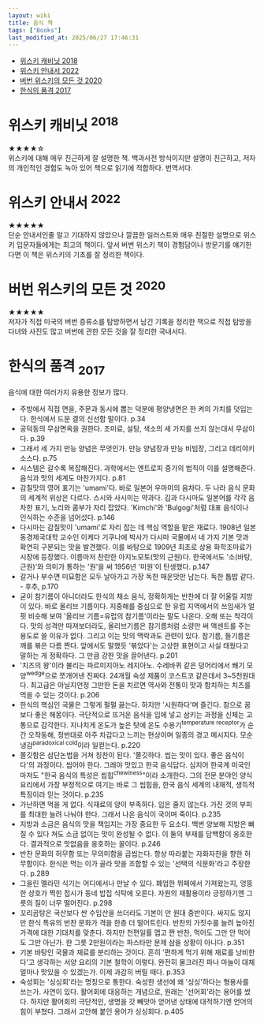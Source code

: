 ```yaml
---
layout: wiki 
title: 음식 책
tags: ["Books"]
last_modified_at: 2025/06/27 17:46:31
---
```


- [위스키 캐비닛 2018](#위스키-캐비닛-2018)
- [위스키 안내서 2022](#위스키-안내서-2022)
- [버번 위스키의 모든 것 2020](#버번-위스키의-모든-것-2020)
- [한식의 품격 2017](#한식의-품격-2017)

# 위스키 캐비닛 <sup>2018</sup>
★★★★☆  
위스키에 대해 매우 친근하게 잘 설명한 책. 백과사전 방식이지만 설명이 친근하고, 저자의 개인적인 경험도 녹아 있어 책으로 읽기에 적합하다. 번역서다.

# 위스키 안내서 <sup>2022</sup>
★★★★★  
단순 안내서인줄 알고 기대하지 않았으나 깔끔한 일러스트와 매우 친절한 설명으로 위스키 입문자들에게는 최고의 책이다. 앞서 버번 위스키 책이 경험담이나 방문기를 얘기한다면 이 책은 위스키의 기초를 잘 정리한 책이다.

# 버번 위스키의 모든 것 <sup>2020</sup>
★★★★★  
저자가 직접 미국의 버번 증류소를 탐방하면서 남긴 기록을 정리한 책으로 직접 탐방을 다녀와 사진도 많고 버번에 관한 모든 것을 잘 정리한 국내서다.

# 한식의 품격 <sub>2017</sub>
음식에 대한 여러가지 유용한 정보가 많다.

- 주방에서 직접 면을, 주문과 동시에 뽑는 덕분에 평양냉면은 한 켜의 가치를 덧입는다. 한식에서 드문 결의 신선함 말이다. p.34
- 공덕동의 무삼면옥을 권한다. 조미료, 설탕, 색소의 세 가지를 쓰지 않는대서 무삼이다. p.39
- 그래서 세 가지 만능 양념은 무엇인가. 만능 양념장과 만능 비빔장, 그리고 데리야키 소스다. p.75
- 시스템은 갈수록 복잡해진다. 과학에서는 엔트로피 증가의 법칙이 이를 설명해준다. 음식과 맛의 세계도 마찬가지다. p.81
- 감칠맛의 영어 표기는 'umami'다. 바로 일본어 우마미의 음차다. 두 나라 음식 문화의 세계적 위상은 다르다. 스시와 사시미는 약과다. 김과 다시마도 일본어를 각각 음차한 표기, 노리와 콤부가 자리 잡았다. 'Kimchi'와 'Bulgogi'처럼 대표 음식이나 인식하는 수준을 넘어섰다. p.146
- 다시마는 감칠맛이 'umami'로 자리 잡는 데 핵심 역할을 맡은 재료다. 1908년 일본 동경제국대학 교수인 이케다 기쿠나에 박사가 다시마 국물에서 네 가지 기본 맛과 확연히 구분되는 맛을 발견했다. 이를 바탕으로 1909년 최초로 상용 화학조마료가 시장에 등장했다. 이름마저 찬란한 아지노모토(맛의 근원)다. 한국에서도 '소(바탕, 근원)'와 의미가 통하는 '원'을 써 1956년 '미원'이 탄생했다. p.147
- 갈거나 부수면 미묘함은 모두 날아가고 가장 독한 매운맛만 남는다. 독한 톱밥 같다. - 후추, p.170
- 굳이 참기름이 아니더라도 한식의 채소 음식, 정확하게는 반찬에 더 잘 어울릴 지방이 있다. 바로 올리브 기름이다. 지중해를 중심으로 한 유럽 지역에서의 쓰임새가 얼핏 비슷해 보여 '올리브 기름=유럽의 참기름'이라는 말도 나온다. 오해 또는 착각이다. 맛의 성격만 따져보더라도, 올리브기름은 참기름처럼 소량만 써 액센트를 주는 용도로 쓸 이유가 없다. 그리고 이는 맛의 맥락과도 관련이 있다. 참기름, 들기름은 깨를 볶은 다름 짠다. 앞에서도 말했듯 '볶았다'는 고상한 표현이고 사실 태웠다고 말하는 게 정확하다. 그 만큼 강한 맛을 끌어낸다. p.201
- '치즈의 왕'이라 불리는 파르미지아노 레지아노. 수레바퀴 같은 덩어리에서 쐐기 모양<sup>wedge</sup>으로 쪼개어낸 진짜다. 24개월 숙성 제품이 코스트코 같은데서 3~5천원대다. 최고급은 아닐지언정 그만한 돈을 치르면 역사와 전통이 맛과 합치하는 치즈를 먹을 수 있는 것이다. p.206
- 한식의 핵심인 국물은 그렇게 펄펄 끓는다. 하지만 '시원하다'며 즐긴다. 참으로 꿈보다 좋은 해몽이다. 극단적으로 뜨거운 음식을 입에 넣고 삼키는 과정을 신체는 고통으로 감각한다. 지나치게 온도가 높은 탓에 온도 수용기<sup>temperature receptor</sup>가 순간 오작동해, 정반대로 아주 차갑다고 느끼는 현상이며 일종의 경고 메시지다. 모순냉감<sup>paradoxical cold</sup>이라 일컫는다. p.220
- 쫄깃함은 삼단논법을 거쳐 칭찬이 된다. '쫄깃하다. 씹는 맛이 있다. 좋은 음식이다'의 과정이다. 씹어야 한다. 그래야 맛있고 한국 음식답다. 심지어 한국계 미국인마저도 "한국 음식의 특성은 씹힙<sup>chewiness</sup>"이라 소개한다. 그의 전문 분야인 양식 요리에서 가장 부정적으로 여기는 바로 그 씹힘을, 한국 음식 세계의 내재적, 생득적 특징이라 믿는 것이다. p.235
- 가난하면 먹을 게 없다. 식재료의 양이 부족하다. 입은 줄지 않는다. 가진 것의 부피를 최대한 늘려 나눠야 한다. 그래서 나온 음식이 국이며 죽이다. p.235
- 지방과 소금은 음식의 맛을 책임지는 가장 중요한 두 요소다. 백번 양보해 지방은 빠질 수 있다 쳐도 소금 없이는 맛이 완성될 수 없다. 이 둘의 부재를 담백함이 옹호한다. 결과적으로 맛없음을 옹호하는 꼴이다. p.246
- 반찬 문화의 허무함 또는 무의미함을 곱씹는다. 항상 따라붙는 자화자찬을 향한 허무함이다. 한식은 먹는 이가 골라 맛을 조합할 수 있는 '선택의 식문화'라고 주장한다. p.289
- 그을린 멜라민 식기는 어디에서나 만날 수 있다. 폐업한 뷔페에서 가져왔는지, 엉뚱한 상호가 찍힌 접시가 동네 밥집 식탁에 오른다. 자원의 재활용이라 긍정하기엔 그릇의 질이 너무 떨어진다. p.298
- 꼬리곰탕은 국산보다 싼 수입산을 쓰더라도 기본이 만 원대 중반이다. 싸지도 않지만 한식 특유의 반찬 문화가 격을 한층 더 떨어트린다. 반찬의 가짓수를 늘려 높아진 가격에 대한 기대치를 맞춘다. 하지만 천편일률 맵고 짠 반찬, 먹어도 그만 안 먹어도 그만 아닌가. 한 그릇 2만원이라는 파스타만 문제 삼을 상황이 아니다. p.351
- 기본 바탕인 국물과 재료를 분리하는 것이다. 흔히 '편하게 먹기 위해 재료를 낭비한다'고 생각하는 서양 요리의 기본 철학이 이렇다. 완전히 물크러진 파나 마늘이 대체 얼마나 맛있을 수 있겠는가. 이제 과감히 버릴 때다. p.353
- 숙성회는 '싱싱회'라는 명칭으로 통한다. 숙성한 생선에 왜 '싱싱'하다는 형용사를 쓰는가. 사연이 있다. 활어회에 대응하는 개념으로, 원래는 '선어회'라는 용어를 썼다. 하지만 활어회의 극단적인, 생명을 갓 빼앗아 얻어낸 상태에 대적하기엔 언어의 힘이 부쳤다. 그래서 고안해 붙인 용어가 싱싱회다. p.405
